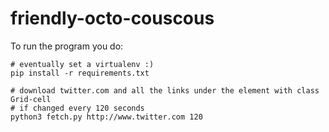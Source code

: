 # friendly-octo-couscous

To run the program you do:

```
# eventually set a virtualenv :)
pip install -r requirements.txt

# download twitter.com and all the links under the element with class Grid-cell
# if changed every 120 seconds
python3 fetch.py http://www.twitter.com 120
```
